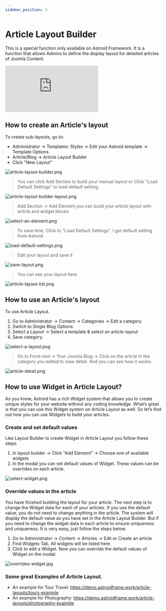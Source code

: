 ```yaml
---
sidebar_position: 3
---
```


# Article Layout Builder

This is a special function only available on Astroid Framework. It is a function that allows Admins to define the display layout for detailed articles of Joomla Content.

<div class="video-container">
  <iframe
    src="https://www.youtube.com/embed/87__uJKNNCQ"
    frameborder="0"
    allow="accelerometer; autoplay; clipboard-write; encrypted-media; gyroscope; picture-in-picture"
    allowfullscreen>
  </iframe>
</div>

## How to create an Article's layout

To create sub-layouts, go to:

* Administrator → Templates: Styles → Edit your Astroid template → Template Options
* Article/Blog → Article Layout Builder
* Click "New Layout"

![article-layout-builder.png](../../static/img/article-blog/article-layout-builder.png)

> You can click Add Section to build your manual layout or Click "Load Default Settings" to load default setting.

![article-layout-builder-layout.png](../../static/img/article-blog/article-layout-builder-layout.png)

> Add Section → Add Element you can build your article layout with article and widget blocks

![select-an-element.png](../../static/img/article-blog/select-an-element.png)

> To save time. Click to "Load Default Settings". I got default setting from Astroid.

![load-default-settings.png](../../static/img/article-blog/load-default-settings.png)

> Edit your layout and save it

![save-layout.png](../../static/img/article-blog/save-layout.png)

> You can see your layout here

![article-layout-list.png](../../static/img/article-blog/article-layout-list.png)

## How to use an Article's layout

To use Article Layout.

1. Go to Administrator → Content → Categories → Edit a category
2. Switch to Single Blog Options
3. Select a Layout → Select a template & select an article-layout
4. Save category.

![select-a-layout.png](../../static/img/article-blog/select-a-layout.png)

> Go to Front-end → Your Joomla Blog → Click on the article in the category you edited to view detail. And you can see how it works.

![article-detail.png](../../static/img/article-blog/article-detail.png)

## How to use Widget in Article Layout?

As you know, Astroid has a rich Widget system that allows you to create unique styles for your website without any coding knowledge. What’s great is that you can use this Widget system on Article Layout as well. So let’s find out how you can use Widgets to build your articles.

### Create and set default values

Like Layout Builder to create Widget in Article Layout you follow these steps.

1. In layout builder → Click "Add Element" → Choose one of available widgets
2. In the modal you can set default values of Widget. These values can be overrides on each article.

![select-widget.png](../../static/img/article-blog/select-widget.png)

### Override values in the article

You have finished building the layout for your article. The next step is to change the Widget data for each of your articles. If you use the default value, you do not need to change anything in the article. The system will display the default value as you have set in the Article Layout Builder. But if you need to change the widget data in each article to ensure uniqueness and uniqueness. It is very easy, just follow the steps below.

1. Go to Administrator → Content → Articles → Edit or Create an article
2. Find Widgets Tab, All widgets will be listed here
3. Click to edit a Widget. Now you can override the default values of Widget on the modal.

![overrides-widget.jpg](../../static/img/article-blog/overrides-widget.jpg)

### Some great Examples of Article Layout.

* An example for Tour Travel: https://demo.astroidframe.work/article-layouts/tours-example
* An example for Photography:  https://demo.astroidframe.work/article-layouts/photography-example
